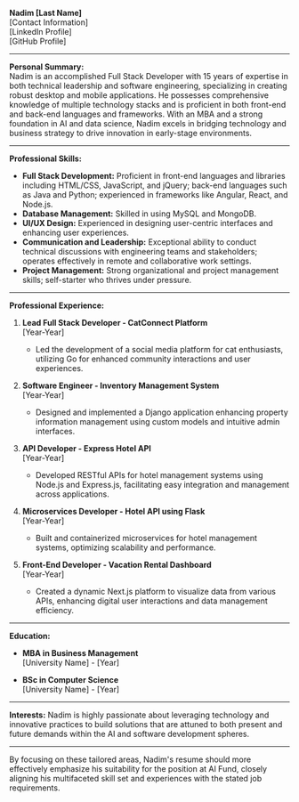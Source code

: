 **Nadim [Last Name]**  
[Contact Information]  
[LinkedIn Profile]  
[GitHub Profile]

---

**Personal Summary:**  
Nadim is an accomplished Full Stack Developer with 15 years of expertise in both technical leadership and software engineering, specializing in creating robust desktop and mobile applications. He possesses comprehensive knowledge of multiple technology stacks and is proficient in both front-end and back-end languages and frameworks. With an MBA and a strong foundation in AI and data science, Nadim excels in bridging technology and business strategy to drive innovation in early-stage environments.

---

**Professional Skills:**

- **Full Stack Development:** Proficient in front-end languages and libraries including HTML/CSS, JavaScript, and jQuery; back-end languages such as Java and Python; experienced in frameworks like Angular, React, and Node.js.
- **Database Management:** Skilled in using MySQL and MongoDB.
- **UI/UX Design:** Experienced in designing user-centric interfaces and enhancing user experiences.
- **Communication and Leadership:** Exceptional ability to conduct technical discussions with engineering teams and stakeholders; operates effectively in remote and collaborative work settings.
- **Project Management:** Strong organizational and project management skills; self-starter who thrives under pressure.

---

**Professional Experience:**

1. **Lead Full Stack Developer - CatConnect Platform**  
   [Year-Year]  
   - Led the development of a social media platform for cat enthusiasts, utilizing Go for enhanced community interactions and user experiences.

2. **Software Engineer - Inventory Management System**  
   [Year-Year]  
   - Designed and implemented a Django application enhancing property information management using custom models and intuitive admin interfaces.

3. **API Developer - Express Hotel API**  
   [Year-Year]  
   - Developed RESTful APIs for hotel management systems using Node.js and Express.js, facilitating easy integration and management across applications.

4. **Microservices Developer - Hotel API using Flask**  
   [Year-Year]  
   - Built and containerized microservices for hotel management systems, optimizing scalability and performance.

5. **Front-End Developer - Vacation Rental Dashboard**  
   [Year-Year]  
   - Created a dynamic Next.js platform to visualize data from various APIs, enhancing digital user interactions and data management efficiency.

---

**Education:**

- **MBA in Business Management**  
  [University Name] - [Year]

- **BSc in Computer Science**  
  [University Name] - [Year]

---

**Interests:**
Nadim is highly passionate about leveraging technology and innovative practices to build solutions that are attuned to both present and future demands within the AI and software development spheres.

---

By focusing on these tailored areas, Nadim's resume should more effectively emphasize his suitability for the position at AI Fund, closely aligning his multifaceted skill set and experiences with the stated job requirements.